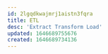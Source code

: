 ```yaml
---
id: 2lgqdkwajmrj1aistn3fqra
title: ETL
desc: 'Extract Transform Load'
updated: 1646689755676
created: 1646689734136
---
```


